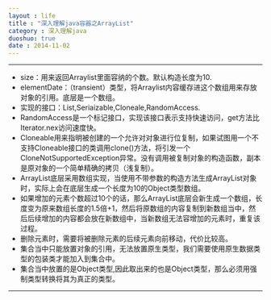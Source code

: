 ```yaml
---
layout : life
title : "深入理解java容器之ArrayList"
category : 深入理解java
duoshuo: true
date : 2014-11-02
---
```


------
* size：用来返回Arraylist里面容纳的个数。默认构造长度为10.
* elementDate：（transient）类型，将Arraylist内容缓存进这个数组用来存放对象的引用。底层是一个数组。
* 实现的接口：List,Seriaizable,Cloneale,RandomAccess.
 * RandomAccess是一个标记接口，实现该接口表示支持快速访问，get方法比Iterator.nex访问速度快。
  * Cloneable用来指明被创建的一个允许对对象进行位复制，如果试图用一个不支持Cloneable接口的类调用clone()方法，将引发一个CloneNotSupportedException异常。没有调用被复制对象的构造函数，副本是原对象的一个简单精确的拷贝（浅复制）。
* ArrayList底层采用数组实现，当使用不带参数的构造方法生成ArrayList对象时，实际上会在底层生成一个长度为10的Object类型数组。
* 如果增加的元素个数超过10个的话，那么ArrayList底层会新生成一个数组，长度变为原来数组长度的1.5倍+1，然后将原数组的内容复制到新数组当中，然后后续增加的内容都会放在新数组中，当新数组无法容增加的元素时，重复该过程。
* 删除元素时，需要将被删除元素的后续元素向前移动，代价比较高。
* 集合当中只能放置对象的引用，无法放置原生类型，我们需要使用原生数据类型的包装类才能加入到集合中。
* 集合当中放置的是Object类型,因此取出来的也是Object类型，那么必须用强制类型转换将其为真正的类型。

------
